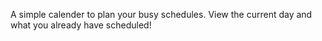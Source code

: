 A simple calender to plan your busy schedules.
View the current day and what you already have scheduled!
